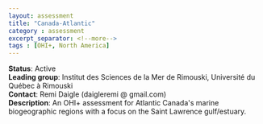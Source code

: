 ```yaml
---
layout: assessment
title: "Canada-Atlantic"
category : assessment
excerpt_separator: <!--more-->
tags : [OHI+, North America]
---
```


**Status**: Active  
**Leading group**: Institut des Sciences de la Mer de Rimouski, Université du Québec à Rimouski  
**Contact**: Remi Daigle (daigleremi @ gmail.com)  
**Description**: An OHI+ assessment for Atlantic Canada's marine biogeographic regions with a focus on the Saint Lawrence gulf/estuary.  


